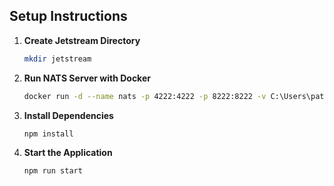 ## Setup Instructions

1. **Create Jetstream Directory**

    ```bash
    mkdir jetstream
    ```

2. **Run NATS Server with Docker**

    ```bash
    docker run -d --name nats -p 4222:4222 -p 8222:8222 -v C:\Users\patil\OneDrive\Desktop\moleculer-nats-repro\config\nats.conf:/etc/nats/nats.conf nats:2.11.4 -c /etc/nats/nats.conf
    ```

3. **Install Dependencies**

    ```bash
    npm install
    ```

4. **Start the Application**
    ```bash
    npm run start
    ```
